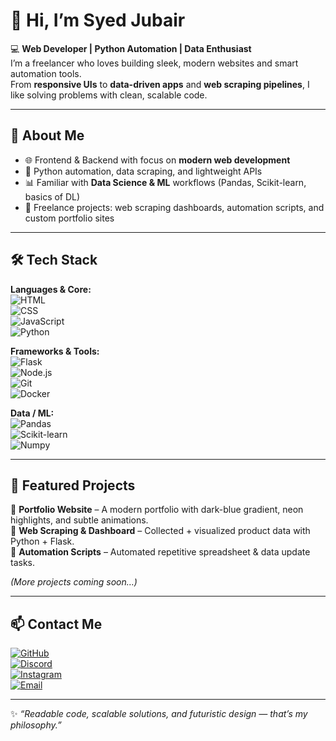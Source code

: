 # 👋 Hi, I’m Syed Jubair  

💻 **Web Developer | Python Automation | Data Enthusiast**  
I’m a freelancer who loves building sleek, modern websites and smart automation tools.  
From **responsive UIs** to **data-driven apps** and **web scraping pipelines**, I like solving problems with clean, scalable code.  

---

## 🚀 About Me
- 🌐 Frontend & Backend with focus on **modern web development**
- 🐍 Python automation, data scraping, and lightweight APIs
- 📊 Familiar with **Data Science & ML** workflows (Pandas, Scikit-learn, basics of DL)
- 🎯 Freelance projects: web scraping dashboards, automation scripts, and custom portfolio sites

---

## 🛠️ Tech Stack
**Languages & Core:**  
![HTML](https://img.shields.io/badge/-HTML5-E34F26?logo=html5&logoColor=white&style=flat)  
![CSS](https://img.shields.io/badge/-CSS3-1572B6?logo=css3&logoColor=white&style=flat)  
![JavaScript](https://img.shields.io/badge/-JavaScript-F7DF1E?logo=javascript&logoColor=black&style=flat)  
![Python](https://img.shields.io/badge/-Python-3776AB?logo=python&logoColor=white&style=flat)  

**Frameworks & Tools:**  
![Flask](https://img.shields.io/badge/-Flask-000000?logo=flask&logoColor=white&style=flat)  
![Node.js](https://img.shields.io/badge/-Node.js-339933?logo=nodedotjs&logoColor=white&style=flat)  
![Git](https://img.shields.io/badge/-Git-F05032?logo=git&logoColor=white&style=flat)  
![Docker](https://img.shields.io/badge/-Docker-2496ED?logo=docker&logoColor=white&style=flat)  

**Data / ML:**  
![Pandas](https://img.shields.io/badge/-Pandas-150458?logo=pandas&logoColor=white&style=flat)  
![Scikit-learn](https://img.shields.io/badge/-Scikit--Learn-F7931E?logo=scikit-learn&logoColor=white&style=flat)  
![Numpy](https://img.shields.io/badge/-NumPy-013243?logo=numpy&logoColor=white&style=flat)  

---

## 📂 Featured Projects
🔹 **Portfolio Website** – A modern portfolio with dark-blue gradient, neon highlights, and subtle animations.  
🔹 **Web Scraping & Dashboard** – Collected + visualized product data with Python + Flask.  
🔹 **Automation Scripts** – Automated repetitive spreadsheet & data update tasks.  

*(More projects coming soon…)*  

---

## 📫 Contact Me
[![GitHub](https://img.shields.io/badge/GitHub-100000?logo=github&logoColor=white&style=flat)](https://github.com/yourusername)  
[![Discord](https://img.shields.io/badge/Discord-5865F2?logo=discord&logoColor=white&style=flat)](https://discord.gg/yourhandle)  
[![Instagram](https://img.shields.io/badge/Instagram-E4405F?logo=instagram&logoColor=white&style=flat)](https://instagram.com/yourhandle)  
[![Email](https://img.shields.io/badge/Email-D14836?logo=gmail&logoColor=white&style=flat)](mailto:youremail@example.com)  

---

✨ *“Readable code, scalable solutions, and futuristic design — that’s my philosophy.”*  

